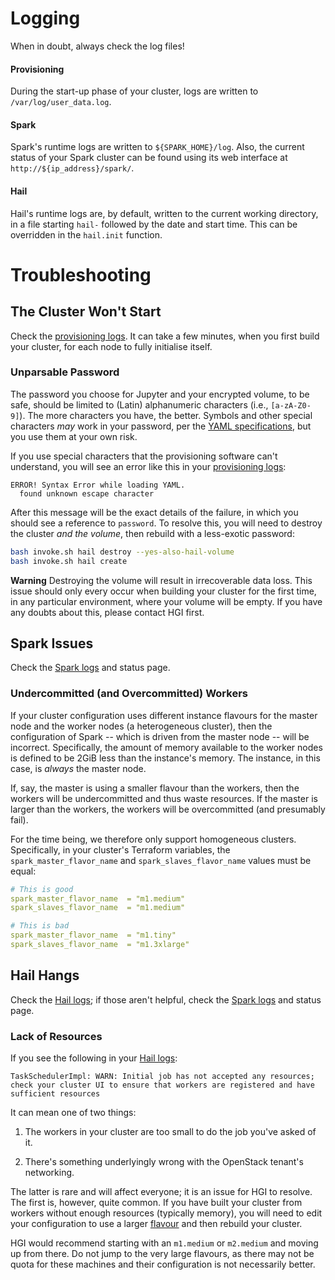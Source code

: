 # Logging

When in doubt, always check the log files!

#### Provisioning
During the start-up phase of your cluster, logs are written to
`/var/log/user_data.log`.

#### Spark
Spark's runtime logs are written to `${SPARK_HOME}/log`. Also, the
current status of your Spark cluster can be found using its web
interface at `http://${ip_address}/spark/`.

#### Hail
Hail's runtime logs are, by default, written to the current working
directory, in a file starting `hail-` followed by the date and start
time. This can be overridden in the `hail.init` function.

# Troubleshooting

## The Cluster Won't Start

Check the [provisioning logs](#provisioning). It can take a few minutes,
when you first build your cluster, for each node to fully initialise
itself.

### Unparsable Password

The password you choose for Jupyter and your encrypted volume, to be
safe, should be limited to (Latin) alphanumeric characters (i.e.,
`[a-zA-Z0-9]`). The more characters you have, the better. Symbols and
other special characters *may* work in your password, per the [YAML
specifications](https://yaml.org/spec/1.1/), but you use them at your
own risk.

If you use special characters that the provisioning software can't
understand, you will see an error like this in your [provisioning
logs](#provisioning):

```
ERROR! Syntax Error while loading YAML.
  found unknown escape character
```

After this message will be the exact details of the failure, in which
you should see a reference to `password`. To resolve this, you will need
to destroy the cluster *and the volume*, then rebuild with a less-exotic
password:

```bash
bash invoke.sh hail destroy --yes-also-hail-volume
bash invoke.sh hail create
```

**Warning** Destroying the volume will result in irrecoverable data
loss. This issue should only every occur when building your cluster for
the first time, in any particular environment, where your volume will be
empty. If you have any doubts about this, please contact HGI first.

## Spark Issues

Check the [Spark logs](#spark) and status page.

### Undercommitted (and Overcommitted) Workers

If your cluster configuration uses different instance flavours for the
master node and the worker nodes (a heterogeneous cluster), then the
configuration of Spark -- which is driven from the master node -- will
be incorrect. Specifically, the amount of memory available to the worker
nodes is defined to be 2GiB less than the instance's memory. The
instance, in this case, is *always* the master node.

If, say, the master is using a smaller flavour than the workers, then
the workers will be undercommitted and thus waste resources. If the
master is larger than the workers, the workers will be overcommitted
(and presumably fail).

For the time being, we therefore only support homogeneous clusters.
Specifically, in your cluster's Terraform variables, the
`spark_master_flavor_name` and `spark_slaves_flavor_name` values must be
equal:

```yml
# This is good
spark_master_flavor_name  = "m1.medium"
spark_slaves_flavor_name  = "m1.medium"

# This is bad
spark_master_flavor_name  = "m1.tiny"
spark_slaves_flavor_name  = "m1.3xlarge"
```

## Hail Hangs

Check the [Hail logs](#hail); if those aren't helpful, check the [Spark
logs](#spark) and status page.

### Lack of Resources

If you see the following in your [Hail logs](#hail):

```
TaskSchedulerImpl: WARN: Initial job has not accepted any resources; check your cluster UI to ensure that workers are registered and have sufficient resources
```

It can mean one of two things:

1. The workers in your cluster are too small to do the job you've asked
   of it.

2. There's something underlyingly wrong with the OpenStack tenant's
   networking.

The latter is rare and will affect everyone; it is an issue for HGI to
resolve. The first is, however, quite common. If you have built your
cluster from workers without enough resources (typically memory), you
will need to edit your configuration to use a larger
[flavour](https://ssg-confluence.internal.sanger.ac.uk/display/OPENSTACK/Flavours)
and then rebuild your cluster.

HGI would recommend starting with an `m1.medium` or `m2.medium` and
moving up from there. Do not jump to the very large flavours, as there
may not be quota for these machines and their configuration is not
necessarily better.
